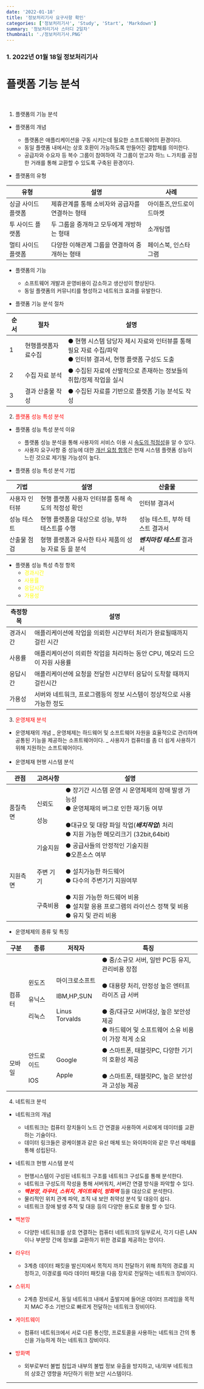 ```yaml
---
date: '2022-01-18'
title: '정보처리기사 요구사항 확인'
categories: ['정보처리기사', 'Study', 'Start', 'Markdown']
summary: '정보처리기사 스터디 2일차'
thumbnail: './정보처리기사.PNG'
---
```


### 1. 2022년 01월 18일 정보처리기사

<h1>플랫폼 기능 분석</h1><br>

1. 플랫폼의 기능 분석

- 플랫폼의 개념

  - 플랫폼은 애플리케이션을 구동 시키는데 필요한 소프트웨어의 환경이다.
  - 동일 플랫폼 내에서는 상호 호환이 가능하도록 만들어진 결합체를 의미한다.
  - 공급자와 수요자 등 복수 그룹이 참여하여 각 그룹이 얻고자 하느 ㄴ가치를 공정한 거래를 통해 교환할 수 있도록 구축된 환경이다.

- 플랫폼의 유형<br>

| 유형               | 설명                                            | 사례                    |
| ------------------ | ----------------------------------------------- | ----------------------- |
| 싱글 사이드 플랫폼 | 제휴관계를 통해 소비자와 공급자를 연결하는 형태 | 아이튠즈,안드로이드마켓 |
| 투 사이드 플랫폼   | 두 그룹을 중개하고 모두에게 개방하는 형태       | 소개팅앱                |
| 멀티 사이드 플랫폼 | 다양한 이해관계 그룹을 연결하여 중개하는 형태   | 페이스북, 인스타그램    |

- 플랫폼의 기능

  - 소프트웨어 개발과 운영비용이 감소하고 생산성이 향상된다.
  - 동일 플랫폼의 커뮤니티를 형성하고 네트워크 효과를 유발한다.

- 플랫폼 기능 분석 절차<br>

| 순서 | 절차               | 설명                                                                                                            |
| ---- | ------------------ | --------------------------------------------------------------------------------------------------------------- |
| 1    | 현행플랫폼자료수집 | ● 현행 시스템 담당자 제시 자료와 인터뷰를 통해 필요 자료 수집/파악<br> ● 인터뷰 결과서, 현행 플랫폼 구성도 도출 |
| 2    | 수집 자료 분석     | ● 수집된 자료에 산발적으로 존재하는 정보들의 취합/정제 작업을 실시                                              |
| 3    | 결과 산출물 작성   | ● 수집된 자료를 기반으로 플랫폼 기능 분석도 작성                                                                |

2. <span style="color:red">플랫폼 성능 특성 분석

- 플랫폼 성능 특성 분석 이유

  - 플랫폼 성능 분석을 통해 사용자의 서비스 이용 시 <u>속도의 적정성</u>을 알 수 있다.
  - 사용자 요구사항 중 성능에 대한 <u>개선 요청 항목</u>은 현재 시스템 플랫폼 성능이 느린 것으로 제기될 가능성이 높다.

- 플랫폼 성능 특성 분석 기법

| 기법          | 설명                                                  | 산출물                          |
| ------------- | ----------------------------------------------------- | ------------------------------- |
| 사용자 인터뷰 | 현행 플랫폼 사용자 인터뷰를 통해 속도의 적정성 확인   | 인터뷰 결과서                   |
| 성능 테스트   | 현행 플랫폼을 대상으로 성능, 부하 테스트를 수행       | 성능 테스트, 부하 테스트 결과서 |
| 산출물 점검   | 형행 플랫폼과 유사한 타사 제품의 성능 자료 등 을 분석 | **_벤치마킹 테스트_** 결과서    |

- 플랫폼 성능 특성 측정 항목
  - <span style="color:yellow">경과시간
  - <span style="color:yellow">사용률
  - <span style="color:yellow">응답시간
  - <span style="color:yellow">가용성

| 측정항목 | 설명                                                                      |
| -------- | ------------------------------------------------------------------------- |
| 경과시간 | 애플리케이션에 작업을 의뢰한 시간부터 처리가 완료될때까지 걸린 시간       |
| 사용률   | 애플리케이션이 의뢰한 작업을 처리하는 동안 CPU, 메모리 드으이 자원 사용률 |
| 응답시간 | 애플리케이션에 요청을 전달한 시간부터 응답이 도착할 때까지 걸린시간       |
| 가용성   | 서버와 네트워크, 프로그램등의 정보 시스템이 정상적으로 사용가능한 정도    |

3. <span style="color:red">운영체재 분석

- 운영체재의 개념
  _ 운영체제는 하드웨어 및 소프트웨어 자원을 효율적으로 관리하며 공통된 기능을 제공하는 소프트웨어이다.
  _ 사용자가 컴퓨터를 좀 더 쉽게 사용하기 위해 지원하는 소프트웨어이다.
  <br>
  <br>
- 운영체재 현행 시스템 분석

| 관점     | 고려사항                                                    | 설명                                                                                                                                                                                                                          |
| -------- | ----------------------------------------------------------- | ----------------------------------------------------------------------------------------------------------------------------------------------------------------------------------------------------------------------------- |
| 품질측면 | 신뢰도<br><br>성능                                          | ● 장기간 시스템 운영 시 운영체제의 장애 발생 가능성 <br> ● 운영체재의 버그로 인한 재기동 여부<br><br> ●대규모 및 대량 파일 작업(**_배치작업_**) 처리 <br> ● 지원 가능한 메모리크기 (32bit,64bit)                              |
| 지원측면 | 기술지원<br><br><br>주변 기기 <br><br><br> 구축비용<br><br> | ● 공급사들의 안정적인 기술지원 <br>●오픈소스 여부<br><br> ● 설치가능한 하드웨어<br> ● 다수의 주변기기 지원여부 <br><br>● 지원 가능한 하드웨어 비용 <br>● 설치할 응용 프로그램의 라이선스 정책 및 비용<br> ● 유지 및 관리 비용 |

- 운영체제의 종류 및 특징

| 구분   | 종류                               | 저작자                                                     | 특징                                                                                                                                                                                                           |
| ------ | ---------------------------------- | ---------------------------------------------------------- | -------------------------------------------------------------------------------------------------------------------------------------------------------------------------------------------------------------- |
| 컴퓨터 | 윈도즈<br><br>유닉스<br><br>리눅스 | 마이크로소프트<br><br>IBM,HP,SUN<br><br>Linus Torvalds<br> | ● 중/소규모 서버, 일반 PC등 유지, 관리비용 장점<br><br> ● 대용량 처리, 안정성 높은 엔터프라이즈 급 서버 <br><br>● 중/대규모 서버대상, 높은 보안성 제공 <br>● 하드웨어 및 소프트웨어 소유 비용이 가장 적게 소요 |
| 모바일 | 안드로이드<br><br>IOS              | Google<br><br>Apple                                        | ● 스마트폰, 태블릿PC, 다양한 기기의 호환성 제공<br><br>● 스마트폰, 태블릿PC, 높은 보안성과 고성능 제공                                                                                                         |

4. 네트워크 분석

- 네트워크의 개념

  - 네트워크는 컴퓨터 장치들이 노드 간 연결을 사용하여 서로에게 데이터를 교환하는 기술이다.
  - 데이터 링크들은 광케이블과 같은 유선 매체 또는 와이파이와 같은 무선 매체를 통해 성립된다.

- 네트워크 현행 시스템 분석

  - 현행시스템이 구성된 네트워크 구조를 네트워크 구성도를 통해 분석한다.
  - 네트워크 구성도의 작성을 통해 서버워치, 서버간 연결 방식을 파악할 수 있다.
  - <span style="color:red">**_백본망, 라우터, 스위치, 게이트웨이, 방화벽_**</span> 등을 대상으로 분석한다.
  - 물리적인 위치 관계 파악, 조직 내 보안 취약성 분석 및 대응이 쉽다.
  - 네트워크 장애 발생 추적 및 대응 등의 다양한 용도로 활용 할 수 있다.

- <span style="color:red">백본망</span>
  - 다양한 네트워크를 상호 연결하는 컴퓨터 네트워크의 일부로서, 각기 다른 LAN이나 부분망 간에 정보를 교환하기 위한 경로를 제공하는 망이다.
- <span style="color:red">라우터</span>
  - 3계층 데이터 패킷을 발신지에서 목적지 까지 전달하기 위해 최적의 경로를 지정하고, 이경로를 따라 데이터 패킷을 다음 장치로 전달하는 네트워크 장비이다.
- <span style="color:red">스위치</span>
  - 2계층 장비로서, 동일 네트워크 내에서 출발지에 들어온 데이터 프레임을 목적지 MAC 주소 기반으로 빠르게 전달하는 네트워크 장비이다.
- <span style="color:red">게이트웨이</span>
  - 컴퓨터 네트워크에서 서로 다른 통신망, 프로토콜을 사용하는 네트워크 간의 통신을 가능하게 하는 네트워크 장비이다.
- <span style="color:red">방화벽</span>
  - 외부로부터 불법 침입과 내부의 불법 정보 유출을 방지하고, 내/외부 네트워크의 상호간 영향을 차단하기 위한 보안 시스템이다.

---
